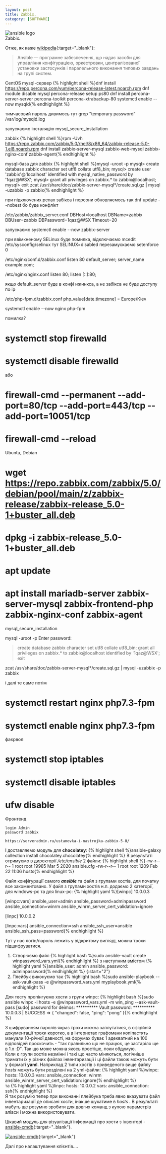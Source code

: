 ```yaml
---
layout: post
title: Zabbix.
category: [SOFTWARE]
---
```

![ansible logo](/assets/media/ansible.svg?style=head)  
Zabbix. <!--more-->

Отже, як каже [wikipedia](https://uk.wikipedia.org/wiki/Ansible "Ansible"){:target="_blank"}:
>Ansible — програмне забезпечення, що надає засоби для управління конфігурацією, оркестровки, централізованої установки застосунків і паралельного виконання типових завдань на групі систем.

CentOS
mysql-сервер
{% highlight shell %}dnf install https://repo.percona.com/yum/percona-release-latest.noarch.rpm
dnf module disable mysql
percona-release setup ps80
dnf install percona-server-server percona-toolkit percona-xtrabackup-80
systemctl enable --now mysqld{% endhighlight %}

тимчасовий пароль дивимось тут grep "temporary password" /var/log/mysqld.log

запускаємо інсталяцію mysql_secure_installation

zabbix
{% highlight shell %}rpm -Uvh https://repo.zabbix.com/zabbix/5.0/rhel/8/x86_64/zabbix-release-5.0-1.el8.noarch.rpm
dnf install zabbix-server-mysql zabbix-web-mysql zabbix-nginx-conf zabbix-agent{% endhighlight %}

mysql-база для zabbix
{% highlight shell %}mysql -uroot -p
mysql> create database zabbix character set utf8 collate utf8_bin;
mysql> create user 'zabbix'@'localhost' identified with mysql_native_password by '1qaz@WSX';
mysql> grant all privileges on zabbix.* to zabbix@localhost;
mysql> exit
zcat /usr/share/doc/zabbix-server-mysql*/create.sql.gz | mysql -uzabbix -p zabbix{% endhighlight %}

при підключених репах забікса і персони обновляємось так dnf update --nobest бо буде конфлікт

/etc/zabbix/zabbix_server.conf
DBHost=localhost
DBName=zabbix
DBUser=zabbix
DBPassword=1qaz@WSX
Timeout=20

запускаємо
systemctl enable --now zabbix-server

при ввімкненому SELinux буде помилка, відключаємо
mcedit /etc/sysconfig/selinux
тут SELINUX=disabled
перезамускаємо
setenforce 0


/etc/nginx/conf.d/zabbix.conf
listen 80 default_server;
server_name example.com;

/etc/nginx/nginx.conf
listen 80;
listen [::]:80;

якщо default_server буде в конфі нжинкса, а не забікса не буде доступу по ір

/etc/php-fpm.d/zabbix.conf
php_value[date.timezone] = Europe/Kiev

systemctl enable --now nginx php-fpm

помилка?
# systemctl stop firewalld
# systemctl disable firewalld
або
# firewall-cmd --permanent --add-port=80/tcp --add-port=443/tcp --add-port=10051/tcp
# firewall-cmd --reload

Ubuntu, Debian
# wget https://repo.zabbix.com/zabbix/5.0/debian/pool/main/z/zabbix-release/zabbix-release_5.0-1+buster_all.deb
# dpkg -i zabbix-release_5.0-1+buster_all.deb
# apt update

# apt install mariadb-server zabbix-server-mysql zabbix-frontend-php zabbix-nginx-conf zabbix-agent

mysql_secure_installation

mysql -uroot -p
Enter password:
> create database zabbix character set utf8 collate utf8_bin;
> grant all privileges on zabbix.* to zabbix@localhost identified by '1qaz@WSX';
> exit

 zcat /usr/share/doc/zabbix-server-mysql*/create.sql.gz | mysql -uzabbix -p zabbix

 і далі те саме
 потім
 # systemctl restart nginx php7.3-fpm
# systemctl enable nginx php7.3-fpm

фаєрвол
# systemctl stop iptables
# systemctl disable iptables
# ufw disable

Фронтенд

    login Admin
    password zabbix

    https://serveradmin.ru/ustanovka-i-nastrojka-zabbix-5-0/












І доставляємо модуль для **chocolatey**:
    {% highlight shell %}ansible-galaxy collection install chocolatey.chocolatey{% endhighlight %}
В результаті отримуємо в директорії _/etc/ansible_ 2 файли:
    {% highlight shell %}-rw-r--r-- 1 root root 19985 Mar  5  2020 ansible.cfg
-rw-r--r-- 1 root root  1209 Feb 22 11:06 hosts{% endhighlight %}

Файл конфігурації самого _**ansible**_ та файл з групами хостів, для початку все закоментовано. У файл з групами хостів н.п. додаємо 2 категорії, для windows-pc та для linux-pc:
    {% highlight yaml %}[winpc]
10.0.0.3

[winpc:vars]
ansible_user=admin
ansible_password=adminpassword
ansible_connection=winrm
ansible_winrm_server_cert_validation=ignore

[linpc]
10.0.0.2

[linpc:vars]
ansible_connection=ssh
ansible_ssh_user=ansible
ansible_ssh_pass=password{% endhighlight %}

Тут у нас логін/пароль лежить у відкритому вигляді, можна трохи підшифруватися.
1. Створюємо файл
    {% highlight bash %}sudo ansible-vault create winpassword_vars.yml{% endhighlight %}
з наступним вмістом
    {% highlight yaml %}ansible_user: admin
ansible_password: adminpassword{% endhighlight %}
{:start="2"}
2. Плейбук виконуємо так
    {% highlight bash %}sudo ansible-playbook --ask-vault-pass -e @winpassword_vars.yml myplaybook.yml{% endhighlight %}

Для тесту пропінгуємо хости з групи winpc:
    {% highlight bash %}sudo ansible winpc -i hosts -e @winpassword_vars.yml -m win_ping --ask-vault-pass
[sudo] password for deimos: **********
Vault password: **********
10.0.0.3 | SUCCESS => {
    "changed": false,
    "ping": "pong"
}{% endhighlight %}

З шифруванням паролів якраз трохи можна заплутатися, в офіційній документації трохи коротко, а в інтернетах графомани копіпастять мануали 10-річної давності, на форумах буває 1 адекватний на 100 відповідей проскочить - "так правильно що не працює, це застаріло ще в 1.х :D". Так що може можна якось простіше, поки обдумую.  
Коли є групи хостів незмінні і такі що часто міняються, логічніше тримати їх у різних файлах інвентаризації і ці файли також можуть бути у форматі **yaml**. Наприклад 2 типи хостів з приведеного вище файлу *hosts* можуть бути розділені на 2 yml-файли:
{% highlight yaml %}winpc:
  hosts:
    10.0.0.3
  vars:
    ansible_connection: winrm
    ansible_winrm_server_cert_validation: ignore{% endhighlight %}  
та
{% highlight yaml %}linpc:
  hosts:
    10.0.0.2
  vars:
    ansible_connection: ssh{% endhighlight %}  
Я так розумію тепер при виконанні плейбука треба явно вказувати файл інвентаризації де описані хости, інакше шукатиме в *hosts* .
В результаті мабуть ще розумно зробити для довгих команд з купою параметрів аліаси і можна використовувати.  

Цікавий модуль для візуалізації інформації про хости з інвенторі - [ansible-cmdb](https://github.com/fboender/ansible-cmdb "ansible-cmdb на github"){:target="_blank"}.  

[![ansible-cmdb](https://raw.githubusercontent.com/fboender/ansible-cmdb/master/contrib/screenshot-overview.png?style=blog "ansible-cmdb")](https://raw.githubusercontent.com/fboender/ansible-cmdb/master/contrib/screenshot-overview.png "ansible-cmdb"){:target="_blank"}

Далі про налаштування клієнтів....
